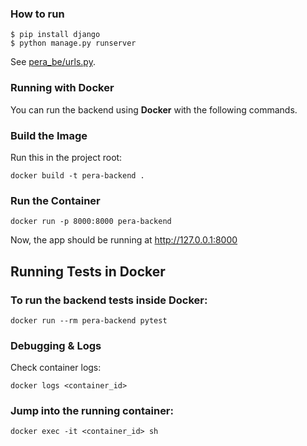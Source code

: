 ### How to run
    $ pip install django
    $ python manage.py runserver
See [pera\_be/urls.py](pera_be/urls.py).

### Running with Docker

You can run the backend using **Docker** with the following commands.

### Build the Image
Run this in the project root:

```shell
docker build -t pera-backend .
```

### Run the Container

```shell
docker run -p 8000:8000 pera-backend
```

Now, the app should be running at http://127.0.0.1:8000

## Running Tests in Docker

### To run the backend tests inside Docker:

```shell
docker run --rm pera-backend pytest
```

### Debugging & Logs
Check container logs:

```shell
docker logs <container_id>
```

### Jump into the running container:

```shell
docker exec -it <container_id> sh
```
